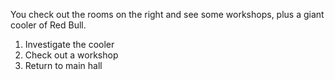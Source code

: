 You check out the rooms on the right and see some workshops, plus a giant cooler of Red Bull.

1. Investigate the cooler
2. Check out a workshop
3. Return to main hall